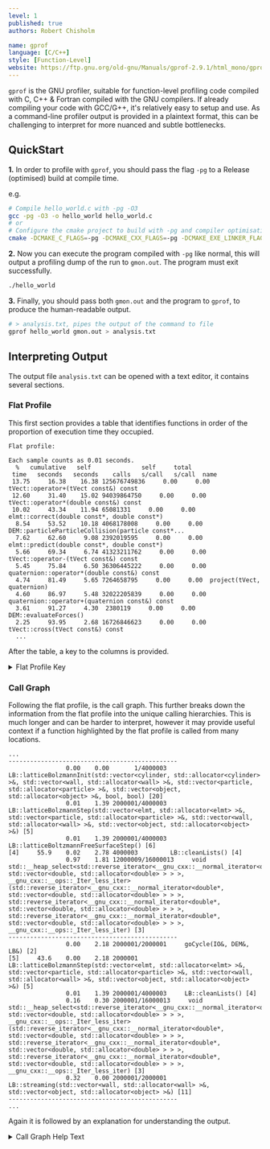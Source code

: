 ```yaml
---
level: 1
published: true
authors: Robert Chisholm

name: gprof
language: [C/C++]
style: [Function-Level]
website: https://ftp.gnu.org/old-gnu/Manuals/gprof-2.9.1/html_mono/gprof.html
---
```


`gprof` is the GNU profiler, suitable for function-level profiling code compiled with C, C++ & Fortran compiled with the GNU compilers. If already compiling your code with GCC/G++, it's relatively easy to setup and use. As a command-line profiler output is provided in a plaintext format, this can be challenging to interpret for more nuanced and subtle bottlenecks.

<!--more-->

## QuickStart

**1.** In order to profile with `gprof`, you should pass the flag `-pg` to a Release (optimised) build at compile time.

e.g. 

```sh
# Compile hello_world.c with -pg -O3
gcc -pg -O3 -o hello_world hello_world.c
# or
# Configure the cmake project to build with -pg and compiler optimisations
cmake -DCMAKE_C_FLAGS=-pg -DCMAKE_CXX_FLAGS=-pg -DCMAKE_EXE_LINKER_FLAGS=-pg -DCMAKE_SHARED_LINKER_FLAGS=-pg -DCMAKE_BUILD_TYPE=Release ..
```

**2.** Now you can execute the program compiled with `-pg` like normal, this will output a profiling dump of the run to `gmon.out`. The program must exit successfully.

```sh
./hello_world
```

**3.** Finally, you should pass both `gmon.out` and the program to `gprof`, to produce the human-readable output.

```sh
# > analysis.txt, pipes the output of the command to file
gprof hello_world gmon.out > analysis.txt
```

## Interpreting Output

The output file `analysis.txt` can be opened with a text editor, it contains several sections.

### Flat Profile

This first section provides a table that identifies functions in order of the proportion of execution time they occupied.

```
Flat profile:

Each sample counts as 0.01 seconds.
  %   cumulative   self              self     total           
 time   seconds   seconds    calls   s/call   s/call  name    
 13.75     16.38    16.38 125676749836     0.00     0.00  tVect::operator+(tVect const&) const
 12.60     31.40    15.02 94039864750     0.00     0.00  tVect::operator*(double const&) const
 10.02     43.34    11.94 65081331     0.00     0.00  elmt::correct(double const*, double const*)
  8.54     53.52    10.18 4068178008     0.00     0.00  DEM::particleParticleCollision(particle const*...
  7.62     62.60     9.08 2392019595     0.00     0.00  elmt::predict(double const*, double const*)
  5.66     69.34     6.74 41323211762     0.00     0.00  tVect::operator-(tVect const&) const
  5.45     75.84     6.50 36306445222     0.00     0.00  quaternion::operator*(double const&) const
  4.74     81.49     5.65 7264658795     0.00     0.00  project(tVect, quaternion)
  4.60     86.97     5.48 32022205839     0.00     0.00  quaternion::operator+(quaternion const&) const
  3.61     91.27     4.30  2380119     0.00     0.00  DEM::evaluateForces()
  2.25     93.95     2.68 16726846623     0.00     0.00  tVect::cross(tVect const&) const
  ...
```

After the table, a key to the columns is provided.

<details markdown="block">
<summary>Flat Profile Key</summary>

```
 %         the percentage of the total running time of the
time       program used by this function.

cumulative a running sum of the number of seconds accounted
 seconds   for by this function and those listed above it.

 self      the number of seconds accounted for by this
seconds    function alone.  This is the major sort for this
           listing.

calls      the number of times this function was invoked, if
           this function is profiled, else blank.

 self      the average number of milliseconds spent in this
ms/call    function per call, if this function is profiled,
	       else blank.

 total     the average number of milliseconds spent in this
ms/call    function and its descendents per call, if this
	       function is profiled, else blank.

name       the name of the function.  This is the minor sort
           for this listing. The index shows the location of
	       the function in the gprof listing. If the index is
	       in parenthesis it shows where it would appear in
	       the gprof listing if it were to be printed.
```

</details>

### Call Graph

Following the flat profile, is the call graph. This further breaks down the information from the flat profile into the unique calling hierarchies. This is much longer and can be harder to interpret, however it may provide useful context if a function highlighted by the flat profile is called from many locations.


```
...
-----------------------------------------------
                0.00    0.00       1/4000003     LB::latticeBolzmannInit(std::vector<cylinder, std::allocator<cylinder> >&, std::vector<wall, std::allocator<wall> >&, std::vector<particle, std::allocator<particle> >&, std::vector<object, std::allocator<object> >&, bool, bool) [20]
                0.01    1.39 2000001/4000003     LB::latticeBolzmannStep(std::vector<elmt, std::allocator<elmt> >&, std::vector<particle, std::allocator<particle> >&, std::vector<wall, std::allocator<wall> >&, std::vector<object, std::allocator<object> >&) [5]
                0.01    1.39 2000001/4000003     LB::latticeBoltzmannFreeSurfaceStep() [6]
[4]     55.9    0.02    2.78 4000003         LB::cleanLists() [4]
                0.97    1.81 12000009/16000013     void std::__heap_select<std::reverse_iterator<__gnu_cxx::__normal_iterator<double*, std::vector<double, std::allocator<double> > > >, __gnu_cxx::__ops::_Iter_less_iter>(std::reverse_iterator<__gnu_cxx::__normal_iterator<double*, std::vector<double, std::allocator<double> > > >, std::reverse_iterator<__gnu_cxx::__normal_iterator<double*, std::vector<double, std::allocator<double> > > >, std::reverse_iterator<__gnu_cxx::__normal_iterator<double*, std::vector<double, std::allocator<double> > > >, __gnu_cxx::__ops::_Iter_less_iter) [3]
-----------------------------------------------
                0.00    2.18 2000001/2000001     goCycle(IO&, DEM&, LB&) [2]
[5]     43.6    0.00    2.18 2000001         LB::latticeBolzmannStep(std::vector<elmt, std::allocator<elmt> >&, std::vector<particle, std::allocator<particle> >&, std::vector<wall, std::allocator<wall> >&, std::vector<object, std::allocator<object> >&) [5]
                0.01    1.39 2000001/4000003     LB::cleanLists() [4]
                0.16    0.30 2000001/16000013     void std::__heap_select<std::reverse_iterator<__gnu_cxx::__normal_iterator<double*, std::vector<double, std::allocator<double> > > >, __gnu_cxx::__ops::_Iter_less_iter>(std::reverse_iterator<__gnu_cxx::__normal_iterator<double*, std::vector<double, std::allocator<double> > > >, std::reverse_iterator<__gnu_cxx::__normal_iterator<double*, std::vector<double, std::allocator<double> > > >, std::reverse_iterator<__gnu_cxx::__normal_iterator<double*, std::vector<double, std::allocator<double> > > >, __gnu_cxx::__ops::_Iter_less_iter) [3]
                0.32    0.00 2000001/2000001     LB::streaming(std::vector<wall, std::allocator<wall> >&, std::vector<object, std::allocator<object> >&) [11]
-----------------------------------------------
...
```

Again it is followed by an explanation for understanding the output.

<details markdown="block">
<summary>Call Graph Help Text</summary>
```
This table describes the call tree of the program, and was sorted by
 the total amount of time spent in each function and its children.

 Each entry in this table consists of several lines.  The line with the
 index number at the left hand margin lists the current function.
 The lines above it list the functions that called this function,
 and the lines below it list the functions this one called.
 This line lists:
     index	A unique number given to each element of the table.
		Index numbers are sorted numerically.
		The index number is printed next to every function name so
		it is easier to look up where the function is in the table.

     % time	This is the percentage of the `total' time that was spent
		in this function and its children.  Note that due to
		different viewpoints, functions excluded by options, etc,
		these numbers will NOT add up to 100%.

     self	This is the total amount of time spent in this function.

     children	This is the total amount of time propagated into this
		function by its children.

     called	This is the number of times the function was called.
		If the function called itself recursively, the number
		only includes non-recursive calls, and is followed by
		a `+' and the number of recursive calls.

     name	The name of the current function.  The index number is
		printed after it.  If the function is a member of a
		cycle, the cycle number is printed between the
		function's name and the index number.


 For the function's parents, the fields have the following meanings:

     self	This is the amount of time that was propagated directly
		from the function into this parent.

     children	This is the amount of time that was propagated from
		the function's children into this parent.

     called	This is the number of times this parent called the
		function `/' the total number of times the function
		was called.  Recursive calls to the function are not
		included in the number after the `/'.

     name	This is the name of the parent.  The parent's index
		number is printed after it.  If the parent is a
		member of a cycle, the cycle number is printed between
		the name and the index number.

 If the parents of the function cannot be determined, the word
 `<spontaneous>' is printed in the `name' field, and all the other
 fields are blank.

 For the function's children, the fields have the following meanings:

     self	This is the amount of time that was propagated directly
		from the child into the function.

     children	This is the amount of time that was propagated from the
		child's children to the function.

     called	This is the number of times the function called
		this child `/' the total number of times the child
		was called.  Recursive calls by the child are not
		listed in the number after the `/'.

     name	This is the name of the child.  The child's index
		number is printed after it.  If the child is a
		member of a cycle, the cycle number is printed
		between the name and the index number.

 If there are any cycles (circles) in the call graph, there is an
 entry for the cycle-as-a-whole.  This entry shows who called the
 cycle (as parents) and the members of the cycle (as children.)
 The `+' recursive calls entry shows the number of function calls that
 were internal to the cycle, and the calls entry for each member shows,
 for that member, how many times it was called from other members of
 the cycle.
```

</details>

## Limitations

Whilst `gprof` will profile code that includes OpenMP, it produces spurious timing information if OpenMP execution is present.
<!-- More broadly, does it work with parallel C/C++? -->

